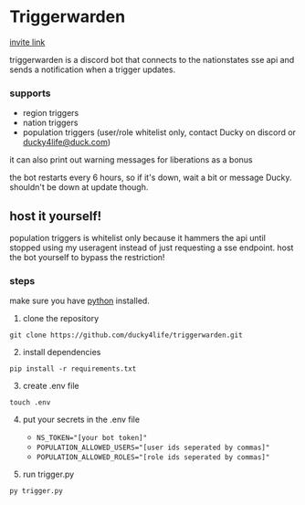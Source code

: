 # Triggerwarden

[invite link](https://discord.com/oauth2/authorize?client_id=1347130542717403156)

triggerwarden is a discord bot that connects to the nationstates sse api and sends a notification when a trigger updates.

### supports
- region triggers
- nation triggers
- population triggers (user/role whitelist only, contact Ducky on discord or ducky4life@duck.com)

it can also print out warning messages for liberations as a bonus

the bot restarts every 6 hours, so if it's down, wait a bit or message Ducky. shouldn't be down at update though.

## host it yourself!

population triggers is whitelist only because it hammers the api until stopped using my useragent instead of just requesting a sse endpoint. host the bot yourself to bypass the restriction!

### steps

make sure you have [python](https://www.python.org/downloads/) installed.

1. clone the repository
```
git clone https://github.com/ducky4life/triggerwarden.git
```
2. install dependencies
```
pip install -r requirements.txt
```
3. create .env file
```
touch .env
```
4. put your secrets in the .env file
   - `NS_TOKEN="[your bot token]"`
   - `POPULATION_ALLOWED_USERS="[user ids seperated by commas]"`
   - `POPULATION_ALLOWED_ROLES="[role ids seperated by commas]"`

5. run trigger.py
```
py trigger.py
```
